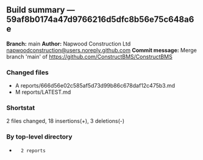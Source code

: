 ## Build summary — 59af8b0174a47d9766216d5dfc8b56e75c648a6e

**Branch:** main **Author:** Napwood Construction Ltd <napwoodconstruction@users.noreply.github.com>
**Commit message:** Merge branch 'main' of https://github.com/ConstructBMS/ConstructBMS

### Changed files

- A reports/666d56e02c585af5d73d99b86c678daf12c475b3.md
- M reports/LATEST.md

### Shortstat

2 files changed, 18 insertions(+), 3 deletions(-)

### By top-level directory

-       2 reports
